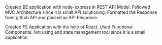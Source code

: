 Created BE application with node-express in REST API Model. Followed MVC Architecture since it is small API solutioning. Formatted the Response from github API and passed as API Response.

Created FE Application with the help of React, Used Functional Components. Not using and state management tool since it is a small application
